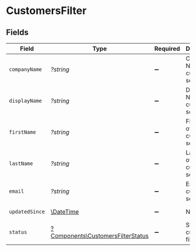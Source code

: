 # CustomersFilter


## Fields

| Field                                                                                 | Type                                                                                  | Required                                                                              | Description                                                                           | Example                                                                               |
| ------------------------------------------------------------------------------------- | ------------------------------------------------------------------------------------- | ------------------------------------------------------------------------------------- | ------------------------------------------------------------------------------------- | ------------------------------------------------------------------------------------- |
| `companyName`                                                                         | *?string*                                                                             | :heavy_minus_sign:                                                                    | Company Name of customer to search for                                                | SpaceX                                                                                |
| `displayName`                                                                         | *?string*                                                                             | :heavy_minus_sign:                                                                    | Display Name of customer to search for                                                | Techno King                                                                           |
| `firstName`                                                                           | *?string*                                                                             | :heavy_minus_sign:                                                                    | First name of customer to search for                                                  | Elon                                                                                  |
| `lastName`                                                                            | *?string*                                                                             | :heavy_minus_sign:                                                                    | Last name of customer to search for                                                   | Musk                                                                                  |
| `email`                                                                               | *?string*                                                                             | :heavy_minus_sign:                                                                    | Email of customer to search for                                                       | elon@spacex.com                                                                       |
| `updatedSince`                                                                        | [\DateTime](https://www.php.net/manual/en/class.datetime.php)                         | :heavy_minus_sign:                                                                    | N/A                                                                                   | 2020-09-30T07:43:32.000Z                                                              |
| `status`                                                                              | [?Components\CustomersFilterStatus](../../Models/Components/CustomersFilterStatus.md) | :heavy_minus_sign:                                                                    | Status of customer to filter on                                                       | active                                                                                |